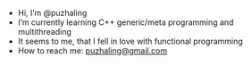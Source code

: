 - Hi, I’m @puzhaling
- I’m currently learning C++ generic/meta programming and multithreading
- It seems to me, that I fell in love with functional programming
- How to reach me: puzhaling@gmail.com

<!--
**puzhaling/puzhaling** is a ✨ _special_ ✨ repository because its `README.md` (this file) appears on your GitHub profile.

Here are some ideas to get you started:

- 🔭 I’m currently working on ...
- 🌱 I’m currently learning ...
- 👯 I’m looking to collaborate on ...
- 🤔 I’m looking for help with ...
- 💬 Ask me about ...
- 📫 How to reach me: ...
- 😄 Pronouns: ...
- ⚡ Fun fact: ...
-->
